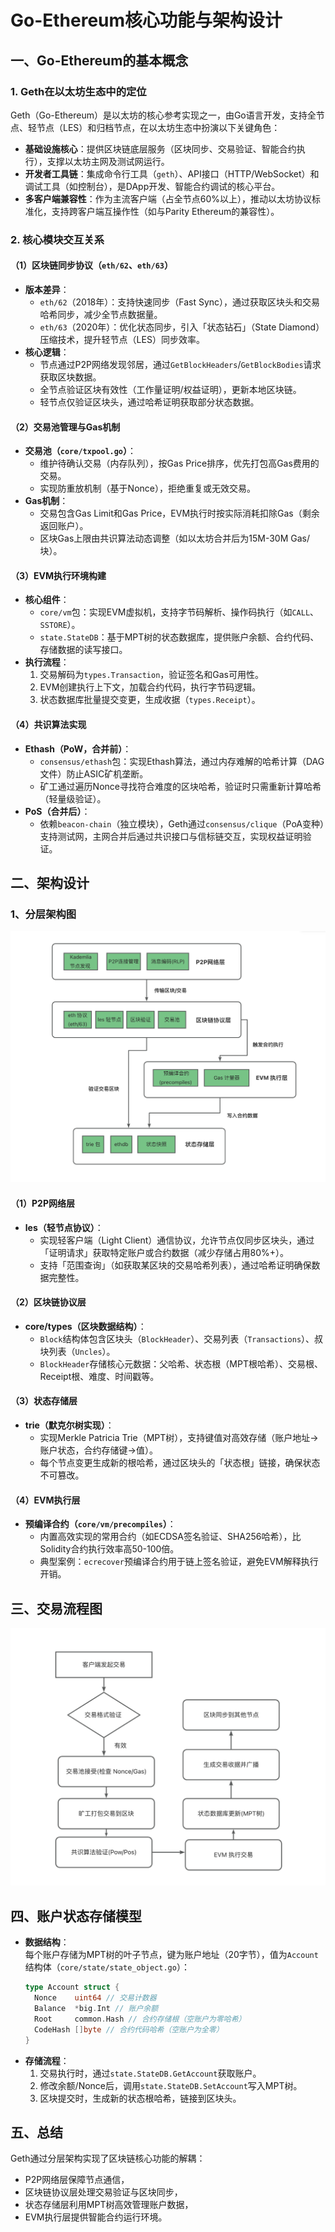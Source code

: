 # Go-Ethereum核心功能与架构设计

## 一、Go-Ethereum的基本概念

### 1. Geth在以太坊生态中的定位
Geth（Go-Ethereum）是以太坊的核心参考实现之一，由Go语言开发，支持全节点、轻节点（LES）和归档节点，在以太坊生态中扮演以下关键角色：
- **基础设施核心**：提供区块链底层服务（区块同步、交易验证、智能合约执行），支撑以太坊主网及测试网运行。
- **开发者工具链**：集成命令行工具（`geth`）、API接口（HTTP/WebSocket）和调试工具（如控制台），是DApp开发、智能合约调试的核心平台。
- **多客户端兼容性**：作为主流客户端（占全节点60%以上），推动以太坊协议标准化，支持跨客户端互操作性（如与Parity Ethereum的兼容性）。

### 2. 核心模块交互关系
#### （1）区块链同步协议（`eth/62`、`eth/63`）
- **版本差异**：
    - `eth/62`（2018年）：支持快速同步（Fast Sync），通过获取区块头和交易哈希同步，减少全节点数据量。
    - `eth/63`（2020年）：优化状态同步，引入「状态钻石」（State Diamond）压缩技术，提升轻节点（LES）同步效率。
- **核心逻辑**：
    - 节点通过P2P网络发现邻居，通过`GetBlockHeaders`/`GetBlockBodies`请求获取区块数据。
    - 全节点验证区块有效性（工作量证明/权益证明），更新本地区块链。
    - 轻节点仅验证区块头，通过哈希证明获取部分状态数据。

#### （2）交易池管理与Gas机制
- **交易池（`core/txpool.go`）**：
    - 维护待确认交易（内存队列），按Gas Price排序，优先打包高Gas费用的交易。
    - 实现防重放机制（基于Nonce），拒绝重复或无效交易。
- **Gas机制**：
    - 交易包含Gas Limit和Gas Price，EVM执行时按实际消耗扣除Gas（剩余返回账户）。
    - 区块Gas上限由共识算法动态调整（如以太坊合并后为15M-30M Gas/块）。

#### （3）EVM执行环境构建
- **核心组件**：
    - `core/vm`包：实现EVM虚拟机，支持字节码解析、操作码执行（如`CALL`、`SSTORE`）。
    - `state.StateDB`：基于MPT树的状态数据库，提供账户余额、合约代码、存储数据的读写接口。
- **执行流程**：
    1. 交易解码为`types.Transaction`，验证签名和Gas可用性。
    2. EVM创建执行上下文，加载合约代码，执行字节码逻辑。
    3. 状态数据库批量提交变更，生成收据（`types.Receipt`）。

#### （4）共识算法实现
- **Ethash（PoW，合并前）**：
    - `consensus/ethash`包：实现Ethash算法，通过内存难解的哈希计算（DAG文件）防止ASIC矿机垄断。
    - 矿工通过遍历Nonce寻找符合难度的区块哈希，验证时只需重新计算哈希（轻量级验证）。
- **PoS（合并后）**：
    - 依赖`beacon-chain`（独立模块），Geth通过`consensus/clique`（PoA变种）支持测试网，主网合并后通过共识接口与信标链交互，实现权益证明验证。


## 二、架构设计
### 1、分层架构图
![架构图](./image/architecture.png)

#### （1）P2P网络层
- **les（轻节点协议）**：
    - 实现轻客户端（Light Client）通信协议，允许节点仅同步区块头，通过「证明请求」获取特定账户或合约数据（减少存储占用80%+）。
    - 支持「范围查询」（如获取某区块的交易哈希列表），通过哈希证明确保数据完整性。

#### （2）区块链协议层
- **core/types（区块数据结构）**：
    - `Block`结构体包含区块头（`BlockHeader`）、交易列表（`Transactions`）、叔块列表（`Uncles`）。
    - `BlockHeader`存储核心元数据：父哈希、状态根（MPT根哈希）、交易根、Receipt根、难度、时间戳等。

#### （3）状态存储层
- **trie（默克尔树实现）**：
    - 实现Merkle Patricia Trie（MPT树），支持键值对高效存储（账户地址→账户状态，合约存储键→值）。
    - 每个节点变更生成新的根哈希，通过区块头的「状态根」链接，确保状态不可篡改。

#### （4）EVM执行层
- **预编译合约（`core/vm/precompiles`）**：
    - 内置高效实现的常用合约（如ECDSA签名验证、SHA256哈希），比Solidity合约执行效率高50-100倍。
    - 典型案例：`ecrecover`预编译合约用于链上签名验证，避免EVM解释执行开销。

## 三、交易流程图
![交易流程图](./image/transaction_flow.png)

## 四、账户状态存储模型
- **数据结构**：  
  每个账户存储为MPT树的叶子节点，键为账户地址（20字节），值为`Account`结构体（`core/state/state_object.go`）：
  ```go
  type Account struct {
    Nonce    uint64 // 交易计数器
    Balance  *big.Int // 账户余额
    Root     common.Hash // 合约存储根（空账户为零哈希）
    CodeHash []byte // 合约代码哈希（空账户为全零）
  }
  ```  
- **存储流程**：
    1. 交易执行时，通过`state.StateDB.GetAccount`获取账户。
    2. 修改余额/Nonce后，调用`state.StateDB.SetAccount`写入MPT树。
    3. 区块提交时，生成新的状态根哈希，链接到区块头。


## 五、总结
Geth通过分层架构实现了区块链核心功能的解耦：
- P2P网络层保障节点通信，
- 区块链协议层处理交易验证与区块同步，
- 状态存储层利用MPT树高效管理账户数据，
- EVM执行层提供智能合约运行环境。
